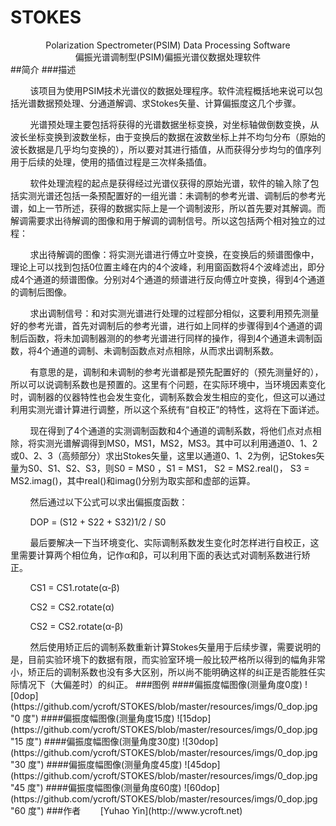# STOKES
<center>Polarization Spectrometer(PSIM) Data Processing Software<br></center>
<center>偏振光谱调制型(PSIM)偏振光谱仪数据处理软件</center>
##简介
###描述
<p>&#160; &#160; &#160; &#160; 该项目为使用PSIM技术光谱仪的数据处理程序。软件流程概括地来说可以包括光谱数据预处理、分通道解调、求Stokes矢量、计算偏振度这几个步骤。
<p>&#160; &#160; &#160; &#160; 光谱预处理主要包括将获得的光谱数据坐标变换，对坐标轴做倒数变换，从波长坐标变换到波数坐标，由于变换后的数据在波数坐标上并不均匀分布（原始的波长数据是几乎均匀变换的），所以要对其进行插值，从而获得分步均匀的值序列用于后续的处理，使用的插值过程是三次样条插值。
<p>&#160; &#160; &#160; &#160; 软件处理流程的起点是获得经过光谱仪获得的原始光谱，软件的输入除了包括实测光谱还包括一条预配置好的一组光谱：未调制的参考光谱、调制后的参考光谱，如上一节所述，获得的数据实际上是一个调制波形，所以首先要对其解调。而解调需要求出待解调的图像和用于解调的调制信号。所以这包括两个相对独立的过程：
<p>&#160; &#160; &#160; &#160; 求出待解调的图像：将实测光谱进行傅立叶变换，在变换后的频谱图像中，理论上可以找到包括0位置主峰在内的4个波峰，利用窗函数将4个波峰滤出，即分成4个通道的频谱图像。分别对4个通道的频谱进行反向傅立叶变换，得到4个通道的调制后图像。
<p>&#160; &#160; &#160; &#160; 求出调制信号：和对实测光谱进行处理的过程部分相似，这要利用预先测量好的参考光谱，首先对调制后的参考光谱，进行如上同样的步骤得到4个通道的调制后函数，将未加调制器测的的参考光谱进行同样的操作，得到4个通道未调制函数，将4个通道的调制、未调制函数点对点相除，从而求出调制系数。
<p>&#160; &#160; &#160; &#160; 有意思的是，调制和未调制的参考光谱都是预先配置好的（预先测量好的），所以可以说调制系数也是预置的。这里有个问题，在实际环境中，当环境因素变化时，调制器的仪器特性也会发生变化，调制系数会发生相应的变化，但这可以通过利用实测光谱计算进行调整，所以这个系统有“自校正”的特性，这将在下面详述。
<p>&#160; &#160; &#160; &#160; 现在得到了4个通道的实测调制函数和4个通道的调制系数，将他们点对点相除，将实测光谱解调得到MS0，MS1，MS2，MS3。其中可以利用通道0、1、2或0、2、3（高频部分）求出Stokes矢量，这里以通道0、1、2为例，记Stokes矢量为S0、S1、S2、S3，则S0 = MS0 ，S1 = MS1， S2 = MS2.real()， S3 = MS2.imag()，其中real()和imag()分别为取实部和虚部的运算。
<p>&#160; &#160; &#160; &#160; 然后通过以下公式可以求出偏振度函数：
<p>&#160; &#160; &#160; &#160; DOP = (S12 + S22 + S32)1/2  / S0
<p>&#160; &#160; &#160; &#160; 最后要解决一下当环境变化、实际调制系数发生变化时怎样进行自校正，这里需要计算两个相位角，记作α和β，可以利用下面的表达式对调制系数进行矫正。
<p>&#160; &#160; &#160; &#160; CS1 = CS1.rotate(α-β)
<p>&#160; &#160; &#160; &#160; CS2 = CS2.rotate(α)
<p>&#160; &#160; &#160; &#160; CS2 = CS2.rotate(α-β)
<p>&#160; &#160; &#160; &#160; 然后使用矫正后的调制系数重新计算Stokes矢量用于后续步骤，需要说明的是，目前实验环境下的数据有限，而实验室环境一般比较严格所以得到的幅角非常小，矫正后的调制系数也没有多大区别，所以尚不能明确这样的纠正是否能胜任实际情况下（大偏差时）的纠正。
###图例
####偏振度幅图像(测量角度0度)
![0dop](https://github.com/ycroft/STOKES/blob/master/resources/imgs/0_dop.jpg "0 度")
####偏振度幅图像(测量角度15度)
![15dop](https://github.com/ycroft/STOKES/blob/master/resources/imgs/0_dop.jpg "15 度")
####偏振度幅图像(测量角度30度)
![30dop](https://github.com/ycroft/STOKES/blob/master/resources/imgs/0_dop.jpg "30 度")
####偏振度幅图像(测量角度45度)
![45dop](https://github.com/ycroft/STOKES/blob/master/resources/imgs/0_dop.jpg "45 度")
####偏振度幅图像(测量角度60度)
![60dop](https://github.com/ycroft/STOKES/blob/master/resources/imgs/0_dop.jpg "60 度")
###作者
&#160; &#160; &#160; &#160;[Yuhao Yin](http://www.ycroft.net)

